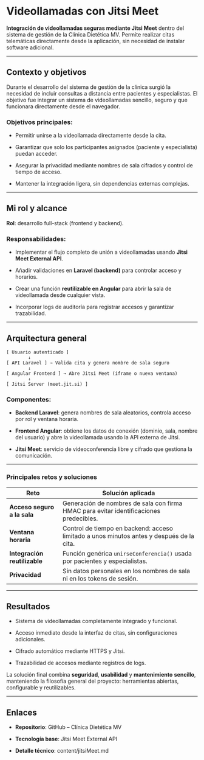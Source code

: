 # Videollamadas con Jitsi Meet

**Integración de videollamadas seguras mediante Jitsi Meet** dentro del sistema de gestión de la Clínica Dietética MV.
Permite realizar citas telemáticas directamente desde la aplicación, sin necesidad de instalar software adicional.

---

## Contexto y objetivos

Durante el desarrollo del sistema de gestión de la clínica surgió la necesidad de incluir consultas a distancia entre pacientes y especialistas.
El objetivo fue integrar un sistema de videollamadas sencillo, seguro y que funcionara directamente desde el navegador.

### Objetivos principales:

- Permitir unirse a la videollamada directamente desde la cita.

- Garantizar que solo los participantes asignados (paciente y especialista) puedan acceder.

- Asegurar la privacidad mediante nombres de sala cifrados y control de tiempo de acceso.

- Mantener la integración ligera, sin dependencias externas complejas.

---


## Mi rol y alcance

**Rol**: desarrollo full-stack (frontend y backend).

### Responsabilidades:

- Implementar el flujo completo de unión a videollamadas usando **Jitsi Meet External API**.

- Añadir validaciones en **Laravel (backend)** para controlar acceso y horarios.

- Crear una función **reutilizable en Angular** para abrir la sala de videollamada desde cualquier vista.

- Incorporar logs de auditoría para registrar accesos y garantizar trazabilidad.

---

## Arquitectura general

```text
[ Usuario autenticado ]
        ↓
[ API Laravel ] → Valida cita y genera nombre de sala seguro
        ↓
[ Angular Frontend ] → Abre Jitsi Meet (iframe o nueva ventana)
        ↓
[ Jitsi Server (meet.jit.si) ]
```

### Componentes:

- **Backend Laravel**: genera nombres de sala aleatorios, controla acceso por rol y ventana horaria.

- **Frontend Angular**: obtiene los datos de conexión (dominio, sala, nombre del usuario) y abre la videollamada usando la API externa de Jitsi.

- **Jitsi Meet**: servicio de videoconferencia libre y cifrado que gestiona la comunicación.

---

### Principales retos y soluciones

|Reto|Solución aplicada|
|----|-----------------|
|**Acceso seguro a la sala**|Generación de nombres de sala con firma HMAC para evitar identificaciones predecibles.|
|**Ventana horaria**|Control de tiempo en backend: acceso limitado a unos minutos antes y después de la cita.|
|**Integración reutilizable**|Función genérica ``unirseConferencia()`` usada por pacientes y especialistas.|
|**Privacidad**|Sin datos personales en los nombres de sala ni en los tokens de sesión.|

---

## Resultados

- Sistema de videollamadas completamente integrado y funcional.

- Acceso inmediato desde la interfaz de citas, sin configuraciones adicionales.

- Cifrado automático mediante HTTPS y Jitsi.

- Trazabilidad de accesos mediante registros de logs.

La solución final combina **seguridad**, **usabilidad** y **mantenimiento** **sencillo**, manteniendo la filosofía general del proyecto: herramientas abiertas, configurable y reutilizables.

---

## Enlaces

- **Repositorio**: GitHub – Clínica Dietética MV

- **Tecnología base**: Jitsi Meet External API

- **Detalle técnico**: content/jitsiMeet.md